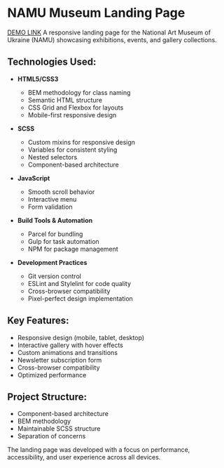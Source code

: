 # NAMU Museum Landing Page

[DEMO LINK](https://momos1703.github.io/namu_museum_landing/)
A responsive landing page for the National Art Museum of Ukraine (NAMU) showcasing exhibitions, events, and gallery collections.

## Technologies Used:
- **HTML5/CSS3**
  - BEM methodology for class naming
  - Semantic HTML structure
  - CSS Grid and Flexbox for layouts
  - Mobile-first responsive design

- **SCSS**
  - Custom mixins for responsive design
  - Variables for consistent styling
  - Nested selectors
  - Component-based architecture

- **JavaScript**
  - Smooth scroll behavior
  - Interactive menu
  - Form validation

- **Build Tools & Automation**
  - Parcel for bundling
  - Gulp for task automation
  - NPM for package management

- **Development Practices**
  - Git version control
  - ESLint and Stylelint for code quality
  - Cross-browser compatibility
  - Pixel-perfect design implementation

## Key Features:
- Responsive design (mobile, tablet, desktop)
- Interactive gallery with hover effects
- Custom animations and transitions
- Newsletter subscription form
- Cross-browser compatibility
- Optimized performance

## Project Structure:
- Component-based architecture
- BEM methodology
- Maintainable SCSS structure
- Separation of concerns

The landing page was developed with a focus on performance, accessibility, and user experience across all devices.
